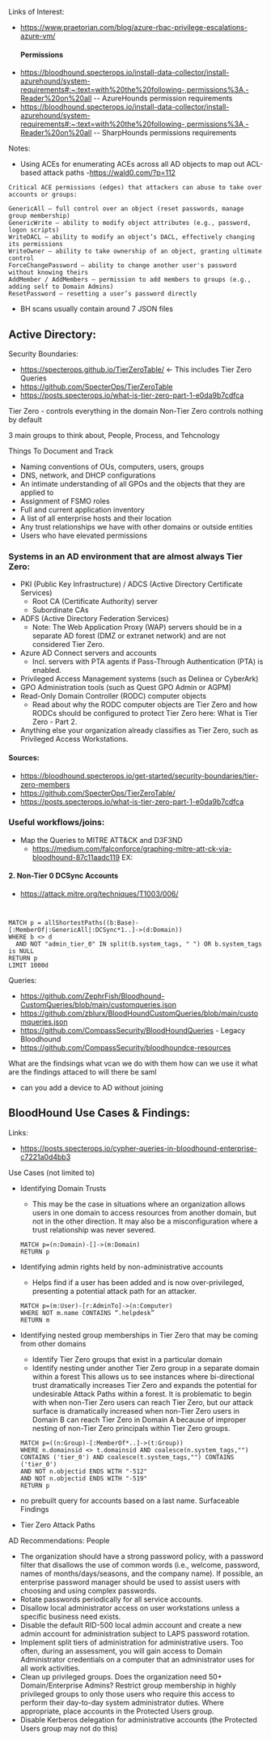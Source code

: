 Links of Interest:

- https://www.praetorian.com/blog/azure-rbac-privilege-escalations-azure-vm/
  #### Permissions
- https://bloodhound.specterops.io/install-data-collector/install-azurehound/system-requirements#:~:text=with%20the%20following-,permissions%3A,-Reader%20on%20all -- AzureHounds permission requirements
- https://bloodhound.specterops.io/install-data-collector/install-azurehound/system-requirements#:~:text=with%20the%20following-,permissions%3A,-Reader%20on%20all -- SharpHounds permissions requirements



Notes:

- Using ACEs for enumerating ACEs across all AD objects to map out ACL-based attack paths
  -https://wald0.com/?p=112

```text
Critical ACE permissions (edges) that attackers can abuse to take over accounts or groups:

GenericAll – full control over an object (reset passwords, manage group membership)
GenericWrite – ability to modify object attributes (e.g., password, logon scripts)
WriteDACL – ability to modify an object’s DACL, effectively changing its permissions 
WriteOwner – ability to take ownership of an object, granting ultimate control 
ForceChangePassword – ability to change another user's password without knowing theirs
AddMember / AddMembers – permission to add members to groups (e.g., adding self to Domain Admins)
ResetPassword – resetting a user’s password directly
```

- BH scans usually contain around 7 JSON files

## Active Directory:

Security Boundaries:

- https://specterops.github.io/TierZeroTable/ <- This includes Tier Zero Queries
- https://github.com/SpecterOps/TierZeroTable
- https://posts.specterops.io/what-is-tier-zero-part-1-e0da9b7cdfca

Tier Zero - controls everything in the domain
Non-Tier Zero controls nothing by default

3 main groups to think about, People, Process, and Tehcnology

Things To Document and Track

- Naming conventions of OUs, computers, users, groups
- DNS, network, and DHCP configurations
- An intimate understanding of all GPOs and the objects that they are applied to
- Assignment of FSMO roles
- Full and current application inventory
- A list of all enterprise hosts and their location
- Any trust relationships we have with other domains or outside entities
- Users who have elevated permissions

### Systems in an AD environment that are almost always Tier Zero:

- PKI (Public Key Infrastructure) / ADCS (Active Directory Certificate Services)
  - Root CA (Certificate Authority) server
  - Subordinate CAs
- ADFS (Active Directory Federation Services)
  - Note: The Web Application Proxy (WAP) servers should be in a separate AD forest (DMZ or extranet network) and are not considered Tier Zero.
- Azure AD Connect servers and accounts
  - Incl. servers with PTA agents if Pass-Through Authentication (PTA) is enabled.
- Privileged Access Management systems (such as Delinea or CyberArk)
- GPO Administration tools (such as Quest GPO Admin or AGPM)
- Read-Only Domain Controller (RODC) computer objects
  - Read about why the RODC computer objects are Tier Zero and how RODCs should be configured to protect Tier Zero here: What is Tier Zero - Part 2.
- Anything else your organization already classifies as Tier Zero, such as Privileged Access Workstations.

#### Sources:

- https://bloodhound.specterops.io/get-started/security-boundaries/tier-zero-members
- https://github.com/SpecterOps/TierZeroTable/
- https://posts.specterops.io/what-is-tier-zero-part-1-e0da9b7cdfca

### Useful workflows/joins:

- Map the Queries to MITRE ATT&CK and D3F3ND
  - https://medium.com/falconforce/graphing-mitre-att-ck-via-bloodhound-87c11aadc119
    EX:

#### 2. **Non-Tier 0 DCSync Accounts**

- https://attack.mitre.org/techniques/T1003/006/

```cypher


MATCH p = allShortestPaths((b:Base)-[:MemberOf|:GenericAll|:DCSync*1..]->(d:Domain))
WHERE b <> d
  AND NOT "admin_tier_0" IN split(b.system_tags, " ") OR b.system_tags is NULL
RETURN p
LIMIT 1000d
```

Queries:

- https://github.com/ZephrFish/Bloodhound-CustomQueries/blob/main/customqueries.json
- https://github.com/zblurx/BloodHoundCustomQueries/blob/main/customqueries.json
- https://github.com/CompassSecurity/BloodHoundQueries - Legacy Bloodhound
- https://github.com/CompassSecurity/bloodhoundce-resources

What are the findsings
what vcan we do with them
how can we use it
what are the findings attaced to
will there be saml

- can you add a device to AD without joining

## BloodHound Use Cases & Findings:

Links:

- https://posts.specterops.io/cypher-queries-in-bloodhound-enterprise-c7221a0d4bb3

Use Cases (not limited to)

- Identifying Domain Trusts

  - This may be the case in situations where an organization allows users in one domain to access resources from another domain,
    but not in the other direction. It may also be a misconfiguration where a trust relationship was never severed.

  ```cypher
  MATCH p=(n:Domain)-[]->(m:Domain)
  RETURN p
  ```
- Identifying admin rights held by non-administrative accounts

  - Helps find if a user has been added and is now over-privileged, presenting a potential attack path for an attacker.

  ```cypher
  MATCH p=(m:User)-[r:AdminTo]->(n:Computer)
  WHERE NOT m.name CONTAINS “.helpdesk”
  RETURN m
  ```
- Identifying nested group memberships in Tier Zero that may be coming from other domains

  - Identify Tier Zero groups that exist in a particular domain
  - Identify nesting under another Tier Zero group in a separate domain within a forest
    This allows us to see instances where bi-directional trust dramatically increases Tier Zero
    and expands the potential for undesirable Attack Paths within a forest. It is problematic to begin with when non-Tier Zero users can reach Tier Zero,
    but our attack surface is dramatically increased when non-Tier Zero users in Domain B can reach Tier Zero in
    Domain A because of improper nesting of non-Tier Zero principals within Tier Zero groups.

  ```cypher
  MATCH p=((n:Group)-[:MemberOf*..]->(t:Group))
  WHERE n.domainsid <> t.domainsid AND coalesce(n.system_tags,"") CONTAINS ('tier_0') AND coalesce(t.system_tags,"") CONTAINS ('tier_0')
  AND NOT n.objectid ENDS WITH "-512"
  AND NOT n.objectid ENDS WITH "-519"
  RETURN p
  ```
- no prebuilt query for accounts based on a last name.
  Surfaceable Findings
- Tier Zero Attack Paths

AD Recommendations:
People

- The organization should have a strong password policy, with a password filter that disallows the use of common words (i.e., welcome, password, names of months/days/seasons, and the company name). If possible, an enterprise password manager should be used to assist users with choosing and using complex passwords.
- Rotate passwords periodically for all service accounts.
- Disallow local administrator access on user workstations unless a specific business need exists.
- Disable the default RID-500 local admin account and create a new admin account for administration subject to LAPS password rotation.
- Implement split tiers of administration for administrative users. Too often, during an assessment, you will gain access to Domain Administrator credentials on a computer that an administrator uses for all work activities.
- Clean up privileged groups. Does the organization need 50+ Domain/Enterprise Admins? Restrict group membership in highly privileged groups to only those users who require this access to perform their day-to-day system administrator duties.
  Where appropriate, place accounts in the Protected Users group.
- Disable Kerberos delegation for administrative accounts (the Protected Users group may not do this)
